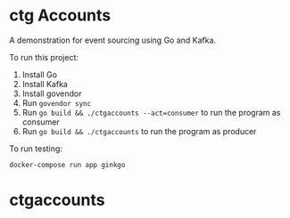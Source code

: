 # ctg Accounts

A demonstration for event sourcing using Go and Kafka.

To run this project:

1. Install Go
2. Install Kafka
3. Install govendor
4. Run `govendor sync`
5. Run `go build && ./ctgaccounts --act=consumer` to run the program as consumer
6. Run `go build && ./ctgaccounts` to run the program as producer

To run testing:

    docker-compose run app ginkgo
# ctgaccounts
